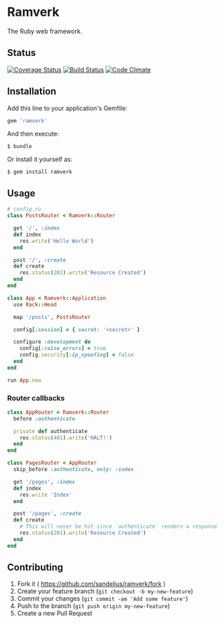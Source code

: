 # Ramverk

The Ruby web framework.

## Status

[![Coverage Status](https://coveralls.io/repos/sandelius/ramverk/badge.svg?branch=master)](https://coveralls.io/r/sandelius/ramverk?branch=master)
[![Build Status](https://travis-ci.org/sandelius/ramverk.svg?branch=master)](https://travis-ci.org/sandelius/ramverk)
[![Code Climate](https://codeclimate.com/github/sandelius/ramverk/badges/gpa.svg)](https://codeclimate.com/github/sandelius/ramverk)

## Installation

Add this line to your application's Gemfile:

```ruby
gem 'ramverk'
```

And then execute:

    $ bundle

Or install it yourself as:

    $ gem install ramverk

## Usage

```ruby
# config.ru
class PostsRouter < Ramverk::Router

  get '/', :index
  def index
    res.write('Hello World')
  end

  post '/', :create
  def create
    res.status(201).write('Resource Created')
  end
end

class App < Ramverk::Application
  use Rack::Head

  map '/posts', PostsRouter

  config[:session] = { secret: '<secret>' }

  configure :development do
    config[:raise_errors] = true
    config.security[:ip_spoofing] = false
  end
end

run App.new
```

### Router callbacks
```ruby
class AppRouter < Ramverk::Router
  before :authenticate

  private def authenticate
    res.status(401).write('HALT!')
  end
end

class PagesRouter < AppRouter
  skip_before :authenticate, only: :index

  get '/pages', :index
  def index
    res.write 'Index'
  end

  post '/pages', :create
  def create
    # This will never be hit since `authenticate` renders a response
    res.status(201).write('Resource Created')
  end
end
```

## Contributing

1. Fork it ( https://github.com/sandelius/ramverk/fork )
2. Create your feature branch (`git checkout -b my-new-feature`)
3. Commit your changes (`git commit -am 'Add some feature'`)
4. Push to the branch (`git push origin my-new-feature`)
5. Create a new Pull Request
